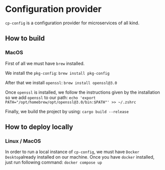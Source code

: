 # Configuration provider

`cp-config` is a configuration provider for microservices of all kind.

## How to build

### MacOS

First of all we must have `brew` installed.

We install the `pkg-config`:
`brew install pkg-config`

After that we install `openssl`:
`brew install openssl@3.0`

Once `openssl` is installed, we follow the instructions given by the installation
so we add `openssl` to our path:
`echo 'export PATH="/opt/homebrew/opt/openssl@3.0/bin:$PATH"' >> ~/.zshrc`

Finally, we build the project by using:
`cargo build --release`

## How to deploy locally

### Linux / MacOS

In order to run a local instance of `cp-config`, we must have `Docker Desktop`already installed on
our machine. Once you have `docker` installed, just run following command:
`docker compose up`